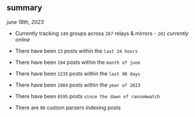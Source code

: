 
## summary
_june 18th, 2023_

- Currently tracking `149` groups across `267` relays & mirrors - _`101` currently online_

- There have been `13` posts within the `last 24 hours`

- There have been `194` posts within the `month of june`

- There have been `1235` posts within the `last 90 days`

- There have been `1904` posts within the `year of 2023`

- There have been `6595` posts `since the dawn of ransomwatch`

- There are `80` custom parsers indexing posts
